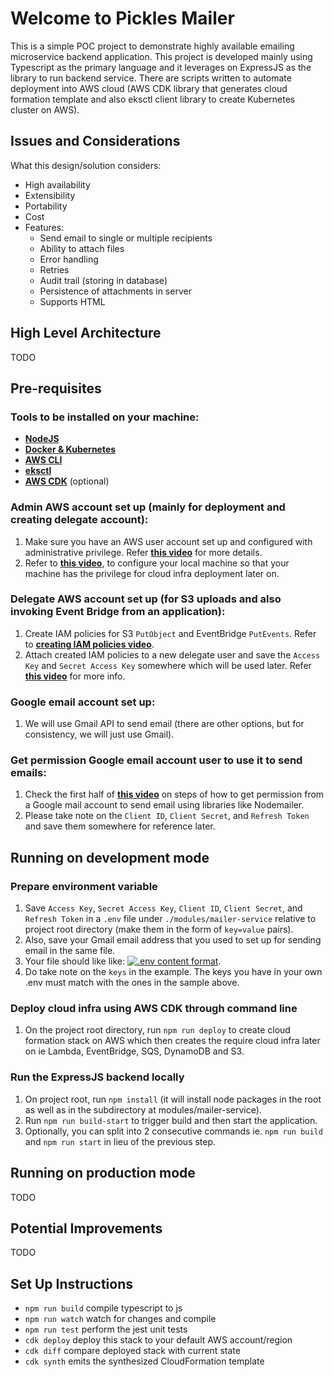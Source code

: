 # Welcome to Pickles Mailer

This is a simple POC project to demonstrate highly available emailing microservice backend application. This project is developed mainly using Typescript as the primary language and it leverages on ExpressJS as the library to run backend service. There are scripts written to automate deployment into AWS cloud (AWS CDK library that generates cloud formation template and also eksctl client library to create Kubernetes cluster on AWS).  

## Issues and Considerations

What this design/solution considers:
- High availability
- Extensibility
- Portability
- Cost
- Features:
    - Send email to single or multiple recipients
    - Ability to attach files
    - Error handling
    - Retries
    - Audit trail (storing in database)
    - Persistence of attachments in server
    - Supports HTML

## High Level Architecture

TODO

## Pre-requisites

### Tools to be installed on your machine:
- **[NodeJS](https://nodejs.org/en)**
- **[Docker & Kubernetes](https://www.docker.com/products/docker-desktop/)**
- **[AWS CLI](https://aws.amazon.com/cli/)**
- **[eksctl](https://docs.aws.amazon.com/eks/latest/userguide/getting-started-eksctl.html)**
- **[AWS CDK](https://aws.amazon.com/cdk/)** (optional)

### Admin AWS account set up (mainly for deployment and creating delegate account):
1. Make sure you have an AWS user account set up and configured with administrative privilege. Refer **[this video](https://dev.to/aws-builders/creating-your-first-iam-admin-user-and-user-group-in-your-aws-account-machine-learning-part-1-3cne)** for more details.
2. Refer to **[this video](https://www.youtube.com/watch?v=Rp-A84oh4G8)**, to configure your local machine so that your machine has the privilege for cloud infra deployment later on.

### Delegate AWS account set up (for S3 uploads and also invoking Event Bridge from an application):
1. Create IAM policies for S3 `PutObject` and EventBridge `PutEvents`. Refer to **[creating IAM policies video](https://mel-public-bucket.s3.ap-southeast-1.amazonaws.com/Creating+IAM+policies+for+S3+and+Event+Bridge.mp4)**.
2. Attach created IAM policies to a new delegate user and save the `Access Key` and `Secret Access Key` somewhere which will be used later. Refer **[this video](https://mel-public-bucket.s3.ap-southeast-1.amazonaws.com/Attaching+IAM+policies+to+delegate+user.mp4)** for more info.

### Google email account set up:
1. We will use Gmail API to send email (there are other options, but for consistency, we will just use Gmail).

### Get permission Google email account user to use it to send emails: 
1. Check the first half of **[this video](https://www.youtube.com/watch?v=-rcRf7yswfM)** on steps of how to get permission from a Google mail account to send email using libraries like Nodemailer.
2. Please take note on the `Client ID`, `Client Secret`, and `Refresh Token` and save them somewhere for reference later.

## Running on development mode

### Prepare environment variable
1. Save `Access Key`, `Secret Access Key`, `Client ID`, `Client Secret`, and `Refresh Token` in a `.env` file under  `./modules/mailer-service` relative to project root directory (make them in the form of `key=value` pairs).
2. Also, save your Gmail email address that you used to set up for sending email in the same file.
3. Your file should like like: [![.env content format](https://mel-public-bucket.s3.ap-southeast-1.amazonaws.com/dotenv.PNG)](https://mel-public-bucket.s3.ap-southeast-1.amazonaws.com/dotenv.PNG).
4. Do take note on the `keys` in the example. The keys you have in your own .env must match with the ones in the sample above. 

### Deploy cloud infra using AWS CDK through command line
1. On the project root directory, run `npm run deploy` to create cloud formation stack on AWS which then creates the require cloud infra later on ie Lambda, EventBridge, SQS, DynamoDB and S3.

### Run the ExpressJS backend locally
1. On project root, run `npm install` (it will install node packages in the root as well as in the subdirectory at modules/mailer-service).
1. Run `npm run build-start` to trigger build and then start the application.
2. Optionally, you can split into 2 consecutive commands ie. `npm run build` and `npm run start` in lieu of the previous step.

## Running on production mode

TODO


## Potential Improvements

TODO

## Set Up Instructions
-   `npm run build` compile typescript to js
-   `npm run watch` watch for changes and compile
-   `npm run test` perform the jest unit tests
-   `cdk deploy` deploy this stack to your default AWS account/region
-   `cdk diff` compare deployed stack with current state
-   `cdk synth` emits the synthesized CloudFormation template
